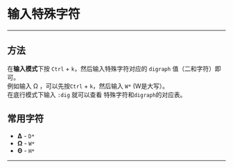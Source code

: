# 输入特殊字符


***

## 方法
在**输入模式**下按 `Ctrl` + `k`，然后输入特殊字符对应的 `digraph` 值（二和字符）即可。  
例如输入 Ω ，可以先按`Ctrl` + `k`，然后输入 `W*` (W是大写）。  
在底行模式下输入 `:dig` 就可以查看 特殊字符和`digraph`的对应表。

## 常用字符

* **Δ** - `D*`
* **Ω** - `W*`
* **Θ** - `H*` 


***